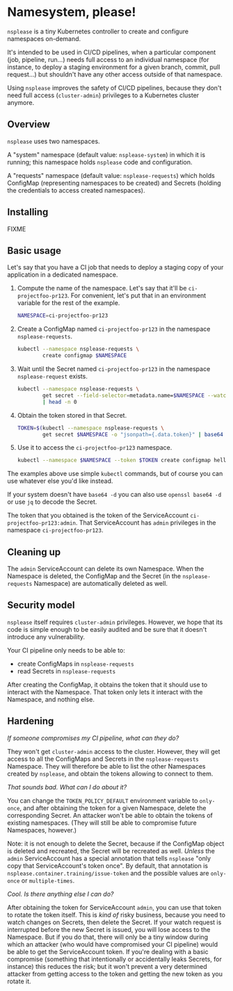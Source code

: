 # Namesystem, please!

`nsplease` is a tiny Kubernetes controller to create and configure
namespaces on-demand.

It's intended to be used in CI/CD pipelines, when a particular
component (job, pipeline, run...) needs full access to an individual
namespace (for instance, to deploy a staging environment for a
given branch, commit, pull request...) but shouldn't have any
other access outside of that namespace.

Using `nsplease` improves the safety of CI/CD pipelines, because
they don't need full access (`cluster-admin`) privileges to a
Kubernetes cluster anymore.


## Overview

`nsplease` uses two namespaces.

A "system" namespace (default value: `nsplease-system`) in which
it is running; this namespace holds `nsplease` code and configuration.

A "requests" namespace (default value: `nsplease-requests`) which
holds ConfigMap (representing namespaces to be created) and Secrets
(holding the credentials to access created namespaces).


## Installing

FIXME


## Basic usage

Let's say that you have a CI job that needs to deploy a staging copy
of your application in a dedicated namespace.

1. Compute the name of the namespace. Let's say that it'll be
   `ci-projectfoo-pr123`. For convenient, let's put that in an
   environment variable for the rest of the example.
   ```bash
   NAMESPACE=ci-projectfoo-pr123
   ```
2. Create a ConfigMap named `ci-projectfoo-pr123` in the namespace
   `nsplease-requests`.
   ```bash
   kubectl --namespace nsplease-requests \
           create configmap $NAMESPACE
   ```
3. Wait until the Secret named `ci-projectfoo-pr123` in the namespace
   `nsplease-request` exists.
   ```bash
   kubectl --namespace nsplease-requests \
           get secret --field-selector=metadata.name=$NAMESPACE --watch \
           | head -n 0
   ```
4. Obtain the token stored in that Secret.
   ```bash
   TOKEN=$(kubectl --namespace nsplease-requests \
           get secret $NAMESPACE -o "jsonpath={.data.token}" | base64 -d)
   ```
5. Use it to access the `ci-projectfoo-pr123` namespace.
   ```bash
   kubectl --namespace $NAMESPACE --token $TOKEN create configmap hello
   ```

The examples above use simple `kubectl` commands, but of course
you can use whatever else you'd like instead.

If your system doesn't have `base64 -d` you can also use `openssl base64 -d`
or use `jq` to decode the Secret.

The token that you obtained is the token of the ServiceAccount
`ci-projectfoo-pr123:admin`. That ServiceAccount has `admin` privileges
in the namespace `ci-projectfoo-pr123`.


## Cleaning up

The `admin` ServiceAccount can delete its own Namespace. When the
Namespace is deleted, the ConfigMap and the Secret (in the `nsplease-requests`
Namespace) are automatically deleted as well.


## Security model

`nsplease` itself requires `cluster-admin` privileges. However, we hope
that its code is simple enough to be easily audited and be sure that it
doesn't introduce any vulnerability.

Your CI pipeline only needs to be able to:
- create ConfigMaps in `nsplease-requests`
- read Secrets in `nsplease-requests`

After creating the ConfigMap, it obtains the token that it should use
to interact with the Namespace. That token only lets it interact with
the Namespace, and nothing else.


## Hardening

*If someone compromises my CI pipeline, what can they do?*

They won't get `cluster-admin` access to the cluster. However, they will
get access to all the ConfigMaps and Secrets in the `nsplease-requests`
Namespace. They will therefore be able to list the other Namespaces
created by `nsplease`, and obtain the tokens allowing to connect to them.

*That sounds bad. What can I do about it?*

You can change the `TOKEN_POLICY_DEFAULT` environment variable to `only-once`,
and after obtaining the token for a given Namespace, delete the corresponding
Secret. An attacker won't be able to obtain the tokens of existing namespaces.
(They will still be able to compromise future Namespaces, however.)

Note: it is not enough to delete the Secret, because if the ConfigMap object
is deleted and recreated, the Secret will be recreated as well. *Unless*
the `admin` ServiceAccount has a special annotation that tells `nsplease`
"only copy that ServiceAccount's token once". By default, that annotation
is `nsplease.container.training/issue-token` and the possible values are
`only-once` or `multiple-times`.

*Cool. Is there anything else I can do?*

After obtaining the token for ServiceAccount `admin`, you can use that
token to rotate the token itself. This is *kind of* risky business,
because you need to watch changes on Secrets, then delete the Secret.
If your watch request is interrupted before the new Secret is issued,
you will lose access to the Namespace. But if you do that, there will
only be a tiny window during which an attacker (who would have compromised
your CI pipeline) would be able to get the ServiceAccount token.
If you're dealing with a basic compromise (something that intentionally
or accidentally leaks Secrets, for instance) this reduces the risk;
but it won't prevent a very determined attacker from getting access to
the token and getting the new token as you rotate it.
